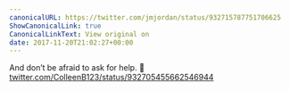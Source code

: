 ```yaml
---
canonicalURL: https://twitter.com/jmjordan/status/932715787751706625
ShowCanonicalLink: true
CanonicalLinkText: View original on
date: 2017-11-20T21:02:27+00:00
---
```

And don’t be afraid to ask for help. 💜 [twitter.com/ColleenB123/status/932705455662546944](https://twitter.com/ColleenB123/status/932705455662546944)